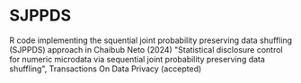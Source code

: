 # SJPPDS
R code implementing the squential joint probability preserving data shuffling (SJPPDS) approach in Chaibub Neto (2024) "Statistical disclosure control for numeric microdata via sequential joint probability preserving data shuffling", Transactions On Data Privacy (accepted)
